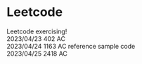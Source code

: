 # Leetcode
Leetcode exercising! \
2023/04/23 402  AC \
2023/04/24 1163 AC reference sample code \
2023/04/25 2418 AC 
